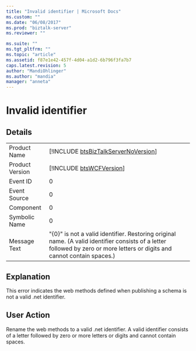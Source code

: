 ```yaml
---
title: "Invalid identifier | Microsoft Docs"
ms.custom: ""
ms.date: "06/08/2017"
ms.prod: "biztalk-server"
ms.reviewer: ""

ms.suite: ""
ms.tgt_pltfrm: ""
ms.topic: "article"
ms.assetid: f87e1e42-457f-4d04-a1d2-6b796f3fa7b7
caps.latest.revision: 5
author: "MandiOhlinger"
ms.author: "mandia"
manager: "anneta"
---
```

# Invalid identifier
## Details  
  
|                 |                                                                                                                                                                           |
|-----------------|---------------------------------------------------------------------------------------------------------------------------------------------------------------------------|
|  Product Name   |                                            [!INCLUDE [btsBizTalkServerNoVersion](../includes/btsbiztalkservernoversion-md.md)]                                            |
| Product Version |                                                        [!INCLUDE [btsWCFVersion](../includes/btswcfversion-md.md)]                                                        |
|    Event ID     |                                                                                     0                                                                                     |
|  Event Source   |                                                                                     0                                                                                     |
|    Component    |                                                                                     0                                                                                     |
|  Symbolic Name  |                                                                                     0                                                                                     |
|  Message Text   | "{0}" is not a valid identifier. Restoring original name. (A valid identifier consists of a letter followed by zero or more letters or digits and cannot contain spaces.) |
  
## Explanation  
 This error indicates the web methods defined when publishing a schema is not a valid .net identifier.  
  
## User Action  
 Rename the web methods to a valid .net identifier. A valid identifier consists of a letter followed by zero or more letters or digits and cannot contain spaces.